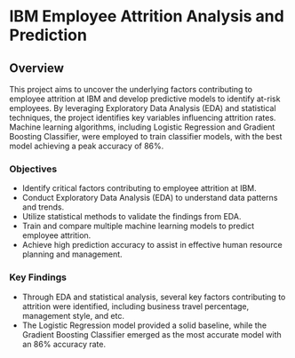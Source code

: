 # IBM Employee Attrition Analysis and Prediction

## Overview
This project aims to uncover the underlying factors contributing to employee attrition at IBM and develop predictive models to identify at-risk employees. By leveraging Exploratory Data Analysis (EDA) and statistical techniques, the project identifies key variables influencing attrition rates. Machine learning algorithms, including Logistic Regression and Gradient Boosting Classifier, were employed to train classifier models, with the best model achieving a peak accuracy of 86%.

### Objectives
- Identify critical factors contributing to employee attrition at IBM.
- Conduct Exploratory Data Analysis (EDA) to understand data patterns and trends.
- Utilize statistical methods to validate the findings from EDA.
- Train and compare multiple machine learning models to predict employee attrition.
- Achieve high prediction accuracy to assist in effective human resource planning and management.

### Key Findings
- Through EDA and statistical analysis, several key factors contributing to attrition were identified, including business travel percentage, management style, and etc.
- The Logistic Regression model provided a solid baseline, while the Gradient Boosting Classifier emerged as the most accurate model with an 86% accuracy rate.
